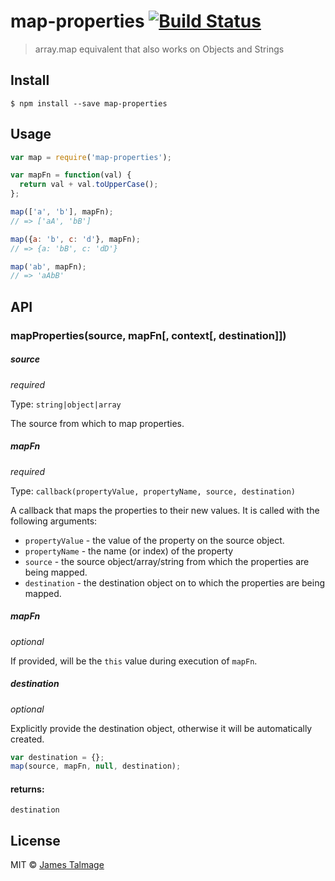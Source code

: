 # map-properties [![Build Status](https://travis-ci.org/jamestalmage/map-properties.svg?branch=master)](https://travis-ci.org/jamestalmage/map-properties)

> array.map equivalent that also works on Objects and Strings

## Install

```
$ npm install --save map-properties
```

## Usage

```js
var map = require('map-properties');

var mapFn = function(val) {
  return val + val.toUpperCase();
};

map(['a', 'b'], mapFn);
// => ['aA', 'bB']

map({a: 'b', c: 'd'}, mapFn);
// => {a: 'bB', c: 'dD'}

map('ab', mapFn);
// => 'aAbB'
```

## API

### mapProperties(source, mapFn[, context[, destination]])

##### source

*required*

Type: `string|object|array`

The source from which to map properties. 

##### mapFn

*required*

Type: `callback(propertyValue, propertyName, source, destination)`  

A callback that maps the properties to their new values. It is called with the following arguments:

  * `propertyValue` - the value of the property on the source object.
  * `propertyName` - the name (or index) of the property
  * `source` - the source object/array/string from which the properties are being mapped.
  * `destination` - the destination object on to which the properties are being mapped.

##### mapFn

*optional*

If provided, will be the `this` value during execution of `mapFn`.

##### destination

*optional*

Explicitly provide the destination object, otherwise it will be automatically created.

```js
var destination = {};
map(source, mapFn, null, destination);
```
#### returns:

  `destination`

## License

MIT © [James Talmage](http://github.com/jamestalmage)
